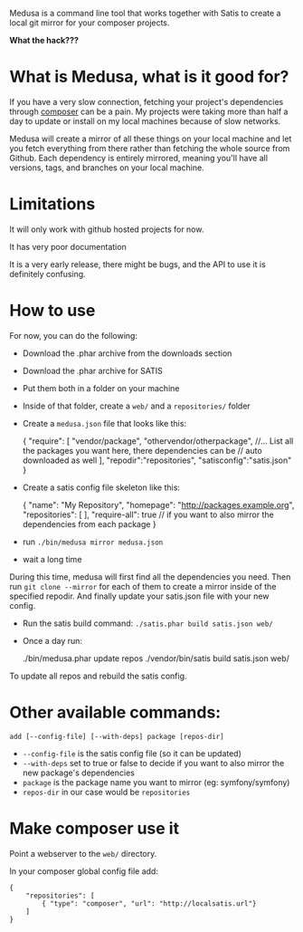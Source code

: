 Medusa is a command line tool that works together with Satis to create a local
git mirror for your composer projects.

**What the hack???**

# What is Medusa, what is it good for?

If you have a very slow connection, fetching your project's dependencies through
[composer](http://getcomposer.org) can be a pain. My projects were taking more
than half a day to update or install on my local machines because of slow networks.

Medusa will create a mirror of all these things on your local machine and let you
fetch everything from there rather than fetching the whole source from Github. Each
dependency is entirely mirrored, meaning you'll have all versions, tags, and branches
on your local machine.

# Limitations

It will only work with github hosted projects for now.

It has very poor documentation

It is a very early release, there might be bugs, and the API to use it is
definitely confusing.

# How to use

For now, you can do the following:

* Download the .phar archive from the downloads section
* Download the .phar archive for SATIS
* Put them both in a folder on your machine
* Inside of that folder, create a `web/` and a `repositories/` folder
* Create a `medusa.json` file that looks like this:

    {
        "require": [
            "vendor/package",
            "othervendor/otherpackage",
            //... List all the packages you want here, there dependencies can be
            // auto downloaded as well
        ],
        "repodir":"repositories",
        "satisconfig":"satis.json"
    }

* Create a satis config file skeleton like this:

    {
        "name": "My Repository",
        "homepage": "http://packages.example.org",
        "repositories": [
        ],
        "require-all": true // if you want to also mirror the dependencies from each package
    }

* run `./bin/medusa mirror medusa.json`
* wait a long time

During this time, medusa will first find all the dependencies you need. Then run
`git clone --mirror` for each of them to create a mirror inside of the specified
repodir. And finally update your satis.json file with your new config.

* Run the satis build command: `./satis.phar build satis.json web/`
* Once a day run:

    ./bin/medusa.phar update repos
    ./vendor/bin/satis build satis.json web/

To update all repos and rebuild the satis config.

# Other available commands:

`add [--config-file] [--with-deps] package [repos-dir]`

* `--config-file` is the satis config file (so it can be updated)
* `--with-deps` set to true or false to decide if you want to also mirror the new
package's dependencies
* `package` is the package name you want to mirror (eg: symfony/symfony)
* `repos-dir` in our case would be `repositories`

# Make composer use it

Point a webserver to the `web/` directory.

In your composer global config file add:

    {
        "repositories": [
            { "type": "composer", "url": "http://localsatis.url"}
        ]
    }
